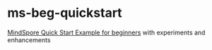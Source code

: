 # ms-beg-quickstart

[MindSpore Quick Start Example for beginners](https://gitee.com/mindspore/docs/blob/master/tutorials/source_en/beginner/quick_start.md) with experiments and enhancements
